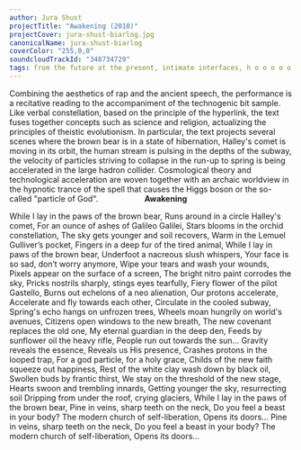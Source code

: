 ```yaml
---
author: Jura Shust
projectTitle: "Awakening (2010)"
projectCover: jura-shust-biarlog.jpg
canonicalName: jura-shust-biarlog
coverColor: "255,0,0"
soundcloudTrackId: "348734729"
tags: from the future at the present, intimate interfaces, h o o o o o o w w w w w l, desire, contingency
---
```


Combining the aesthetics of rap and the ancient speech, the performance is a recitative reading to the accompaniment of the technogenic bit sample. Like verbal constellation, based on the principle of the hyperlink, the text fuses together concepts such as science and religion, actualizing the principles of theistic evolutionism. In particular, the text projects several scenes where the brown bear is in a state of hibernation, Halley's comet is moving in its orbit, the human stream is pulsing in the depths of the subway, the velocity of particles striving to collapse in the run-up to spring is being accelerated in the large hadron collider.
Cosmological theory and technological acceleration are woven together with an archaic worldview in the hypnotic trance of the spell that causes the Higgs boson or the so-called "particle of God".
                        
**Awakening**

While I lay in the paws of the brown bear,
Runs around in a circle Halley's comet,
For an ounce of ashes of Galileo Galilei,
Stars blooms in the orchid constellation,
The sky gets younger and soil recovers,
Warm in the Lemuel Gulliver’s pocket,
Fingers in a deep fur of the tired animal,
While I lay in paws of the brown bear,
Underfoot a nacreous slush whispers,
Your face is so sad, don’t worry anymore,
Wipe your tears and wash your wounds,
Pixels appear on the surface of a screen,
The bright nitro paint corrodes the sky,
Pricks nostrils sharply, stings eyes tearfully,
Fiery flower of the pilot Gastello,
Burns out echelons of a neo alienation,
Our protons accelerate,
Accelerate and fly towards each other,
Circulate in the cooled subway,
Spring's echo hangs on unfrozen trees,
Wheels moan hungrily on world's avenues,
Citizens open windows to the new breath,
The new covenant replaces the old one,
My eternal guardian in the deep den,
Feeds by sunflower oil the heavy rifle,
People run out towards the sun…
Gravity reveals the essence,
Reveals us His presence,
Crashes protons in the looped trap,
For a god particle, for a holy grace,
Childs of the new faith squeeze out happiness,
Rest of the white clay wash down by black oil,
Swollen buds by frantic thirst,
We stay on the threshold of the new stage,
Hearts swoon and trembling innards,
Getting younger the sky, resurrecting soil
Dripping from under the roof, crying glaciers,
While I lay in the paws of the brown bear,
Pine in veins, sharp teeth on the neck,
Do you feel a beast in your body?
The modern church of self-liberation,
Opens its doors…
Pine in veins, sharp teeth on the neck,
Do you feel a beast in your body?
The modern church of self-liberation,
Opens its doors…